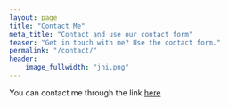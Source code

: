 ```yaml
---
layout: page
title: "Contact Me"
meta_title: "Contact and use our contact form"
teaser: "Get in touch with me? Use the contact form."
permalink: "/contact/"
header:
    image_fullwidth: "jni.png"
---
```


You can contact me through the link [here](https://blackphoton.wufoo.com/forms/contact-me)